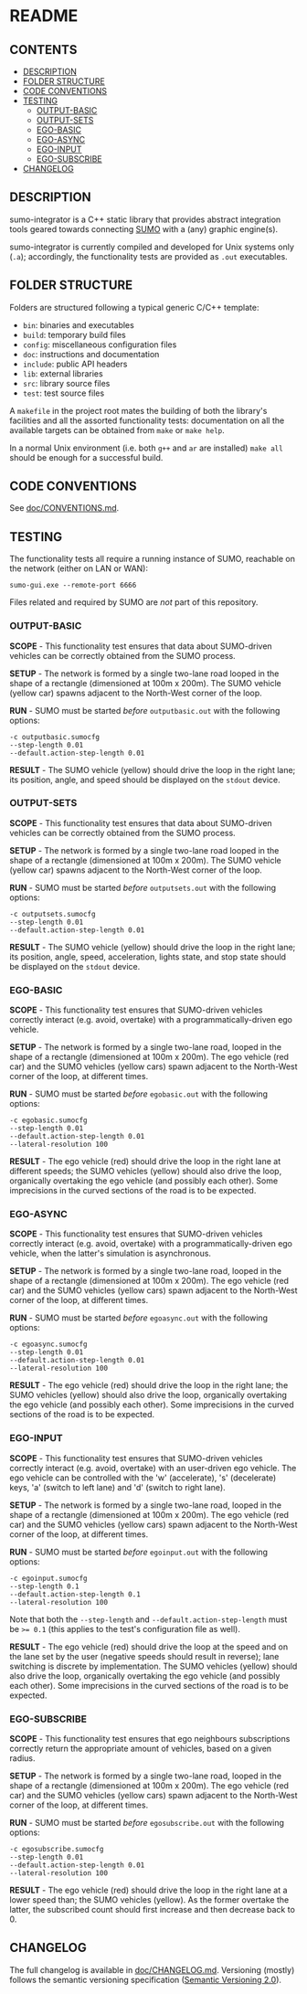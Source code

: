 # README

## CONTENTS

<!-- TOC -->

- [DESCRIPTION](#description)
- [FOLDER STRUCTURE](#folder-structure)
- [CODE CONVENTIONS](#code-conventions)
- [TESTING](#testing)
    - [OUTPUT-BASIC](#output-basic)
    - [OUTPUT-SETS](#output-sets)
    - [EGO-BASIC](#ego-basic)
    - [EGO-ASYNC](#ego-async)
    - [EGO-INPUT](#ego-input)
    - [EGO-SUBSCRIBE](#ego-subscribe)
- [CHANGELOG](#changelog)

<!-- /TOC -->

## DESCRIPTION

sumo-integrator is a C++ static library that provides abstract integration tools geared towards connecting [SUMO](http://sumo.dlr.de/index.html) with a (any) graphic engine(s).

sumo-integrator is currently compiled and developed for Unix systems only (`.a`); accordingly, the functionality tests are provided as `.out` executables.

## FOLDER STRUCTURE

Folders are structured following a typical generic C/C++ template:

- `bin`: binaries and executables
- `build`: temporary build files
- `config`: miscellaneous configuration files
- `doc`: instructions and documentation
- `include`: public API headers
- `lib`: external libraries
- `src`: library source files
- `test`: test source files

A `makefile` in the project root
mates the building of both the library's facilities and all the assorted functionality tests: documentation on all the available targets can be obtained from `make` or `make help`.

In a normal Unix environment (i.e. both `g++` and `ar` are installed) `make all` should be enough for a successful build.

## CODE CONVENTIONS

See [doc/CONVENTIONS.md](doc/CONVENTIONS.md).

## TESTING

The functionality tests all require a running instance of SUMO, reachable on the network (either on LAN or WAN):

```
sumo-gui.exe --remote-port 6666
```

Files related and required by SUMO are _not_ part of this repository.

### OUTPUT-BASIC

**SCOPE** - This functionality test ensures that data about SUMO-driven vehicles can be correctly obtained from the SUMO process.

**SETUP** - The network is formed by a single two-lane road looped in the shape of a rectangle (dimensioned at 100m x 200m). The SUMO vehicle (yellow car) spawns  adjacent to the North-West corner of the loop.

**RUN** - SUMO must be started _before_ `outputbasic.out` with the following options:

```
-c outputbasic.sumocfg
--step-length 0.01
--default.action-step-length 0.01
```

**RESULT** - The SUMO vehicle (yellow) should drive the loop in the right lane; its position, angle, and speed should be displayed on the `stdout` device.

### OUTPUT-SETS

**SCOPE** - This functionality test ensures that data about SUMO-driven vehicles can be correctly obtained from the SUMO process.

**SETUP** - The network is formed by a single two-lane road looped in the shape of a rectangle (dimensioned at 100m x 200m). The SUMO vehicle (yellow car) spawns  adjacent to the North-West corner of the loop.

**RUN** - SUMO must be started _before_ `outputsets.out` with the following options:

```
-c outputsets.sumocfg
--step-length 0.01
--default.action-step-length 0.01
```

**RESULT** - The SUMO vehicle (yellow) should drive the loop in the right lane; its position, angle, speed, acceleration, lights state, and stop state should be displayed on the `stdout` device.

### EGO-BASIC

**SCOPE** - This functionality test ensures that SUMO-driven vehicles correctly interact (e.g. avoid, overtake) with a programmatically-driven ego vehicle.

**SETUP** - The network is formed by a single two-lane road, looped in the shape of a rectangle (dimensioned at 100m x 200m). The ego vehicle (red car) and the SUMO vehicles (yellow cars) spawn adjacent to the North-West corner of the loop, at different times.

**RUN** - SUMO must be started _before_ `egobasic.out` with the following options:

```
-c egobasic.sumocfg
--step-length 0.01
--default.action-step-length 0.01
--lateral-resolution 100
```

**RESULT** - The ego vehicle (red) should drive the loop in the right lane at different speeds; the SUMO vehicles (yellow) should also drive the loop, organically overtaking the ego vehicle (and possibly each other). Some imprecisions in the curved sections of the road is to be expected.

### EGO-ASYNC

**SCOPE** - This functionality test ensures that SUMO-driven vehicles correctly interact (e.g. avoid, overtake) with a programmatically-driven ego vehicle, when the latter's simulation is asynchronous.

**SETUP** - The network is formed by a single two-lane road, looped in the shape of a rectangle (dimensioned at 100m x 200m). The ego vehicle (red car) and the SUMO vehicles (yellow cars) spawn adjacent to the North-West corner of the loop, at different times.

**RUN** - SUMO must be started _before_ `egoasync.out` with the following options:

```
-c egoasync.sumocfg
--step-length 0.01
--default.action-step-length 0.01
--lateral-resolution 100
```

**RESULT** - The ego vehicle (red) should drive the loop in the right lane; the SUMO vehicles (yellow) should also drive the loop, organically overtaking the ego vehicle (and possibly each other). Some imprecisions in the curved sections of the road is to be expected.

### EGO-INPUT

**SCOPE** - This functionality test ensures that SUMO-driven vehicles correctly interact (e.g. avoid, overtake) with an user-driven ego vehicle. The ego vehicle can be controlled with the 'w' (accelerate), 's' (decelerate) keys, 'a' (switch to left lane) and 'd' (switch to right lane).

**SETUP** - The network is formed by a single two-lane road, looped in the shape of a rectangle (dimensioned at 100m x 200m). The ego vehicle (red car) and the SUMO vehicles (yellow cars) spawn adjacent to the North-West corner of the loop, at different times.

**RUN** - SUMO must be started _before_ `egoinput.out` with the following options:

```
-c egoinput.sumocfg
--step-length 0.1
--default.action-step-length 0.1
--lateral-resolution 100
```

Note that both the `--step-length` and `--default.action-step-length` must be `>= 0.1` (this applies to the test's configuration file as well).

**RESULT** - The ego vehicle (red) should drive the loop at the speed and on the lane set by the user (negative speeds should result in reverse); lane switching is discrete by implementation. The SUMO vehicles (yellow) should also drive the loop, organically overtaking the ego vehicle (and possibly each other). Some imprecisions in the curved sections of the road is to be expected.

### EGO-SUBSCRIBE

**SCOPE** - This functionality test ensures that ego neighbours subscriptions correctly return the appropriate amount of vehicles, based on a given radius.

**SETUP** - The network is formed by a single two-lane road, looped in the shape of a rectangle (dimensioned at 100m x 200m). The ego vehicle (red car) and the SUMO vehicles (yellow cars) spawn adjacent to the North-West corner of the loop, at different times.

**RUN** - SUMO must be started _before_ `egosubscribe.out` with the following options:

```
-c egosubscribe.sumocfg
--step-length 0.01
--default.action-step-length 0.01
--lateral-resolution 100
```

**RESULT** - The ego vehicle (red) should drive the loop in the right lane at a lower speed than; the SUMO vehicles (yellow). As the former overtake the latter, the subscribed count should first increase and then decrease back to 0.

## CHANGELOG

The full changelog is available in [doc/CHANGELOG.md](doc/CHANGELOG.md). Versioning (mostly) follows the semantic versioning specification ([Semantic Versioning 2.0](https://semver.org/)).
